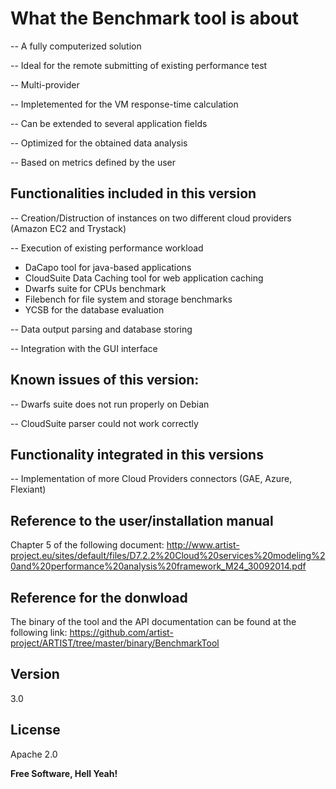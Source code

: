 What the Benchmark tool is about
==================


-- A fully computerized solution
 	
-- Ideal for the remote submitting of existing performance test
 
-- Multi-provider
	
-- Impletemented for the VM response-time calculation
 	
-- Can be extended to several application fields

-- Optimized for the obtained data analysis
 	
-- Based on metrics defined by the user


Functionalities included in this version
----

-- 	Creation/Distruction of instances on two different cloud providers (Amazon EC2 and Trystack)

-- Execution of existing performance workload
- DaCapo tool for java-based applications
- CloudSuite Data Caching tool for web application caching
- Dwarfs suite for CPUs benchmark
- Filebench for file system and storage benchmarks
- YCSB for the database evaluation
    
-- Data output parsing and database storing 

-- Integration with the GUI interface

Known issues of this version:
----
-- Dwarfs suite does not run properly on Debian

-- CloudSuite parser could not work correctly



Functionality integrated in this versions
----

-- Implementation of more Cloud Providers connectors (GAE, Azure, Flexiant)


Reference to the user/installation manual
----
Chapter 5 of the following document: http://www.artist-project.eu/sites/default/files/D7.2.2%20Cloud%20services%20modeling%20and%20performance%20analysis%20framework_M24_30092014.pdf

Reference for the donwload
----
The binary of the tool and the API documentation can be found at the following link:
https://github.com/artist-project/ARTIST/tree/master/binary/BenchmarkTool

Version
----

3.0

License
----

Apache 2.0


**Free Software, Hell Yeah!**

